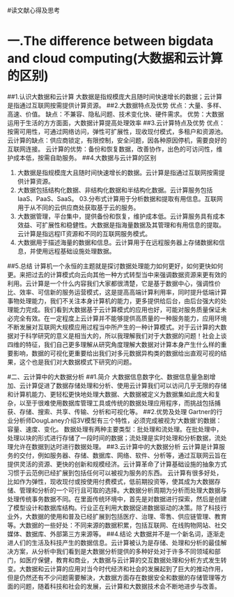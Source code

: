 ﻿#读文献心得及思考
# 一.The difference between bigdata and cloud computing(大数据和云计算的区别)
##1.认识大数据和云计算
大数据是指规模庞大且随时间快速增长的数据；云计算是指通过互联网按需提供计算资源。
##2.大数据特点及优势
优点：大量、多样、高速、价值。 缺点：不兼容、隐私问题、技术变化快、硬件需求。
优势：大数据运用于生活的方方面面，大数据计算提高处理效率
##3.云计算特点及优势
优点：按需可用性，可通过网络访问，弹性可扩展性，现收现付模式，多租户和资源池。
云计算的缺点：供应商锁定，有限控制，安全问题，因各种原因停机，需要良好的互联网连接。
云计算的优势：备份和恢复数据，改善协作，出色的可访问性，维护成本低，按需自助服务。
##4.大数据与云计算的区别
01. 大数据是指规模庞大且随时间快速增长的数据。云计算是指通过互联网按需提供计算资源。
02. 大数据包括结构化数据、非结构化数据和半结构化数据。云计算服务包括IaaS、PaaS、SaaS。
03.分布式计算用于分析数据和提取有用信息。互联网用于从不同的云供应商处获取基于云的服务。
04. 大数据管理，平台集中，提供备份和恢复，维护成本低。云计算服务具有成本效益、可扩展性和稳健性。大数据是指海量数据及其管理和有用信息的提取。云计算是指远程IT资源和不同的互联网服务模式。
05. 大数据用于描述海量的数据和信息。云计算用于在远程服务器上存储数据和信息，并使用远程基础设施处理数据。

##5.总结
 计算机一个永恒的主题就是探讨数据处理能力如何更好，如何更快如何更。来把过去的计算模式向云向其他一种方式转型当中来强调数据资源来更有效的利用。云计算是一个什么内容我们大家都很清楚，它是基于数据中心，强调性价比、效率、可信新的服务运营模式，这是提高高端计算利用率，同时提升低端计算事物处理能力，我们不关注本身计算机的能力，更多提供给后台，由后台强大的处理能力完成。我们看到大数据基于云计算模式的应用也好，可能对服务质量保证未必完全有效。在一定程度上云计算并不能够提供高质量的一种服务能力，应用环境不断发展对互联网大规模应用过程当中所产生的一种计算模式。对于云计算的大数据对于科学研究的意义是相当大的，所以我理解我们对于大数据的问题！社会上谈四维的特征，我们自己更多理解从研究角度理解大数据对计算本身产生什么样的重要影响，数据的可视化更重要给出我们对多元数据异构类的数据给出直观可视的结果，这个也是我们对大数据模式下研究的问题。
   
   
   
#二、云计算中的大数据分析
##1.简介
大数据信息数字化、数据信息量急剧增加、云计算促进了数据存储处理和分析、使用云计算我们可以访问几乎无限的存储和计算机能力、更轻松更快地处理大数据、大数据被定义为数据集如此庞大和复杂，以至于很难使用数据库管理工具或传统的数据处理应用程序，而挑战包括捕获、存储、搜索、共享、传输、分析和可视化等。
##2.优势及处理
Gartner的行业分析师DougLaney介绍3V模型有三个特性，必须完成被视为‘大数据’的数据：容量、速度、变化。
数据处理有两种主要类型：批处理和流处理。在批处理中，处理以块的形式进行存储了一段时间的数据；流处理是实时处理和分析数据，流处理允许在数据到达时进行数据处理。
##3.云计算中的大数据分析
云计算是计算服务的交付，例如服务器、存储、数据库、网络、软件、分析等，通过互联网云旨在提供灵活的资源、更快的创新和规模经济。云计算革命了计算基础设施的抽象方式习惯于云范例已经扩展到包括任何可以被视为服务的东西。
云计算有很多好处，比如作为弹性，现收现付或按使用付费模式，低前期投资等，使其成为大数据存储、管理和分析的一个可行且可取的选择。大数据分析周期为分析而处理大数据与处理传统事务数据不同。在里面传统环境中，首先是对数据进行探索，然后是创建了模型设计和数据库结构。行业正在利用大数据促进数据驱动的决策。除了科技行业外，大数据的使用和普及已经扩展到包括医疗、治理、零售、供应链管理、教育等。大数据的一些好处：不同来源的数据积累，包括互联网、在线购物网站、社交媒体、数据库、外部第三方来源等。
##4.结论
大数据并不是一个新名词，逐渐走进人们的生活及科技产生的数据信息。云计算被认为是存储、处理和分析的最佳解决方案，从分析中我们看到是大数据分析提供的多种好处对于许多不同领域和部门，如医疗保健，教育和商业，大数据与云计算的交互数据处理和分析方式发生转变。大数据和云计算的应用对当今时代经济和社会的发展起到了巨大的推动作用，但是仍然还有不少问题需要解決，大数据方面存在数据安全和数据的存储管理等方面的问题，随着科技和社会的发展，云计算和大数据技术会不断地进步与改善。



